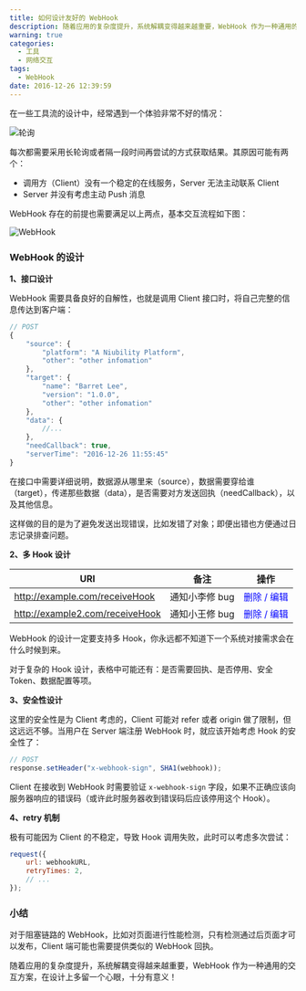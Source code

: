 ```yaml
---
title: 如何设计友好的 WebHook
description: 随着应用的复杂度提升，系统解耦变得越来越重要，WebHook 作为一种通用的交互方案，在设计上多留一个心眼，十分有意义！
warning: true
categories:
  - 工具
  - 网络交互
tags:
  - WebHook
date: 2016-12-26 12:39:59
---
```


在一些工具流的设计中，经常遇到一个体验非常不好的情况：

![轮询](http://img.alicdn.com/tfs/TB19mqDOVXXXXceapXXXXXXXXXX-580-283.png)

每次都需要采用长轮询或者隔一段时间再尝试的方式获取结果。其原因可能有两个：

- 调用方（Client）没有一个稳定的在线服务，Server 无法主动联系 Client
- Server 并没有考虑主动 Push 消息

<!--more-->

WebHook 存在的前提也需要满足以上两点，基本交互流程如下图：

![WebHook](http://img.alicdn.com/tfs/TB1TdWyOVXXXXXyaFXXXXXXXXXX-622-321.png)

### WebHook 的设计

**1、接口设计**

WebHook 需要具备良好的自解性，也就是调用 Client 接口时，将自己完整的信息传达到客户端：

```js
// POST
{
    "source": {
        "platform": "A Niubility Platform",
        "other": "other infomation"
    },
    "target": {
        "name": "Barret Lee",
        "version": "1.0.0",
        "other": "other infomation"
    },
    "data": {
        //...
    },
    "needCallback": true,
    "serverTime": "2016-12-26 11:55:45"
}
```

在接口中需要详细说明，数据源从哪里来（source），数据需要穿给谁（target），传递那些数据（data），是否需要对方发送回执（needCallback），以及其他信息。

这样做的目的是为了避免发送出现错误，比如发错了对象；即便出错也方便通过日志记录排查问题。

**2、多 Hook 设计**


|URI | 备注 | 操作|
|---|---|---|
|http://example.com/receiveHook | 通知小李修 bug | <span style="color:blue">删除 / 编辑</span>|
|http://example2.com/receiveHook | 通知小王修 bug | <span style="color:blue">删除 / 编辑</span>|

WebHook 的设计一定要支持多 Hook，你永远都不知道下一个系统对接需求会在什么时候到来。

对于复杂的 Hook 设计，表格中可能还有：是否需要回执、是否停用、安全 Token、数据配置等项。

**3、安全性设计**

这里的安全性是为 Client 考虑的，Client 可能对  refer 或者 origin 做了限制，但这远远不够。当用户在 Server 端注册 WebHook 时，就应该开始考虑 Hook 的安全性了：

```js
// POST
response.setHeader("x-webhook-sign", SHA1(webhook));
```

Client 在接收到 WebHook 时需要验证 `x-webhook-sign` 字段，如果不正确应该向服务器响应的错误码（或许此时服务器收到错误码后应该停用这个 Hook）。


**4、retry 机制**

极有可能因为 Client 的不稳定，导致 Hook 调用失败，此时可以考虑多次尝试：

```js
request({
    url: webhookURL,
    retryTimes: 2,
    // ...
});
```

### 小结

对于阻塞链路的 WebHook，比如对页面进行性能检测，只有检测通过后页面才可以发布，Client 端可能也需要提供类似的 WebHook 回执。

随着应用的复杂度提升，系统解耦变得越来越重要，WebHook 作为一种通用的交互方案，在设计上多留一个心眼，十分有意义！
